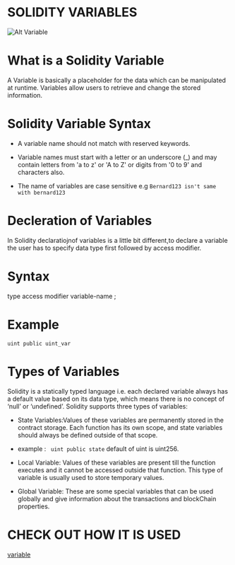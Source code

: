 # SOLIDITY VARIABLES
![Alt Variable](https://media1.tenor.com/images/75d17db47f9eaebd603f454f4558f398/tenor.gif?itemid=27529194)
# What is a Solidity Variable
A Variable is basically a placeholder for the data which can be manipulated at runtime. Variables allow users to retrieve and change the stored information. 

# Solidity Variable Syntax
* A variable name should not match with reserved keywords.
* Variable names must start with a letter or an underscore (_) and may contain letters from 'a to z' or 'A to Z' or digits from '0 to  9' and characters also.

* The name of variables are case sensitive 
e.g ` Bernard123 isn't same with bernard123 `

# Decleration of Variables

In Solidity declaratiojnof variables is a little bit different,to declare a variable the user has to specify data type first followed by access modifier.

# Syntax
type access modifier variable-name ;

# Example 
`uint public uint_var `

# Types of Variables

Solidity is a statically typed language i.e. each declared variable always has a default value based on its data type, which means there is no concept of ‘null’ or ‘undefined’. Solidity supports three types of variables:

* State Variables:Values of these variables are permanently stored in the contract storage. Each function has its own scope, and state variables should always be defined outside of that scope.
- example : ` uint public state` default of uint is uint256.

* Local Variable: Values of these variables are present till the function executes and it cannot be accessed outside that function. This type of variable is usually used to store temporary values.

* Global Variable: These are some special variables that can be used globally and give information about the transactions and blockChain properties.

# CHECK OUT HOW IT IS USED
[variable](https://github.com/BernardOnuh/100DaysOfSolidity/blob/main/3.Variable/variable.sol)